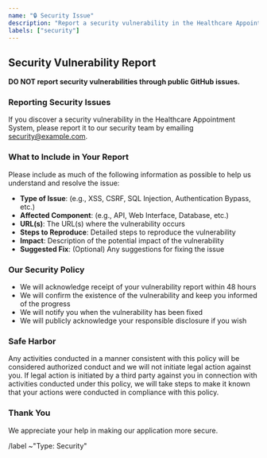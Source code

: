 ```yaml
---
name: "🔒 Security Issue"
description: "Report a security vulnerability in the Healthcare Appointment System"
labels: ["security"]
---
```


## Security Vulnerability Report

**DO NOT report security vulnerabilities through public GitHub issues.**

### Reporting Security Issues

If you discover a security vulnerability in the Healthcare Appointment System, please report it to our security team by emailing [security@example.com](mailto:security@example.com).

### What to Include in Your Report

Please include as much of the following information as possible to help us understand and resolve the issue:

- **Type of Issue**: (e.g., XSS, CSRF, SQL Injection, Authentication Bypass, etc.)
- **Affected Component**: (e.g., API, Web Interface, Database, etc.)
- **URL(s)**: The URL(s) where the vulnerability occurs
- **Steps to Reproduce**: Detailed steps to reproduce the vulnerability
- **Impact**: Description of the potential impact of the vulnerability
- **Suggested Fix**: (Optional) Any suggestions for fixing the issue

### Our Security Policy

- We will acknowledge receipt of your vulnerability report within 48 hours
- We will confirm the existence of the vulnerability and keep you informed of the progress
- We will notify you when the vulnerability has been fixed
- We will publicly acknowledge your responsible disclosure if you wish

### Safe Harbor

Any activities conducted in a manner consistent with this policy will be considered authorized conduct and we will not initiate legal action against you. If legal action is initiated by a third party against you in connection with activities conducted under this policy, we will take steps to make it known that your actions were conducted in compliance with this policy.

### Thank You

We appreciate your help in making our application more secure.

/label ~"Type: Security"